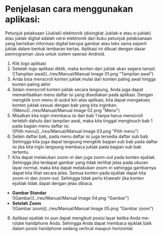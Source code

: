 # Penjelasan cara menggunakan aplikasi: 

Petunjuk pelaksaan (Juklak) elektronik (disingkat Juklak-e atau e-juklak) atau juklak digital  adalah versi elektronik dari buku petunjuk pelaksanaan  yang berisikan informasi digital berupa gambar atau teks sama seperti  juklak dalam bentuk lembaran kertas. Aplikasi ini dibuat dengan dasar pemrograman Java untuk sistem operasi Android.

1. Klik logo aplikasi
2. Setelah logo aplikasi diklik, maka konten dari juklak akan segera tampil.  
  ![Tampilan awal](../res/Manual/Manual Image 01.png "Tampilan awal")
3. Anda bisa menscroll konten juklak mulai dari konten paling awal hingga konten paling akhir
4. Selain menscroll konten juklak secara langsung, Anda juga dapat memanfaatkan menu daftar isi yang disediakan pada aplikasi. Dengan mengklik icon menu di sudut kiri atas aplikasi, kita dapat mengakses konten juklak sesuai dengan bab yang kita inginkan.  
  ![Menu](../res/Manual/Manual Image 02.png "Menu")
5. Misalkan kita ingin membaca isi dari bab 1 tanpa harus menscroll terlebih dahulu dari tampilan awal, maka kita tinggal mengtouch bab 1 pada bagian menu daftar isi.  
  ![Pilih menu](../res/Manual/Manual Image 03.png "Pilih menu")
6. Selain daftar bab, pada menu daftar isi juga tersedia daftar sub bab. Sehingga kita juga dapat langsung mengklik bagian sub bab pada daftar isi jika kita ingin langsung membaca juklak pada bagian sub bab tertentu.
7. Kita dapat melakukan zoom-in dan juga zoom-out pada konten ejuklak. Sehingga jika terdapat gambar yang tidak terlihat jelas pada ukuran layar normal, maka kita dapat melakukan zoom-in sehingga gambarnya dapat kita lihat secara jelas. Semua konten pada ejuklak dapat kita zoom-in dan zoom-out. Sehingga tidak perlu khawatir jika konten ejuklak tidak dapat dengan jelas dibaca.  
  - **Gambar Standar**  
    ![Gambar](../res/Manual/Manual Image 04.png "Gambar")
  - **Setelah Zoom**  
    ![Gambar zoom](../res/Manual/Manual Image 05.png "Gambar zoom")
8. Aplikasi ejuklak ini pun dapat mengikuti posisi layar ketika Anda me-rotate handphone Anda. Sehingga Anda dapat membaca ejuklak baik dalam posisi handphone sedang vertical maupun horizontal. 
